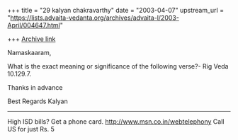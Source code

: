 +++
title = "29 kalyan chakravarthy"
date = "2003-04-07"
upstream_url = "https://lists.advaita-vedanta.org/archives/advaita-l/2003-April/004647.html"

+++
[Archive link](https://lists.advaita-vedanta.org/archives/advaita-l/2003-April/004647.html)

Namaskaaram,

What is the exact meaning or significance of the following verse?- Rig Veda
10.129.7.

Thanks in advance

Best Regards
Kalyan

_________________________________________________________________
High ISD bills? Get a phone card. http://www.msn.co.in/webtelephony Call US
for just Rs. 5

